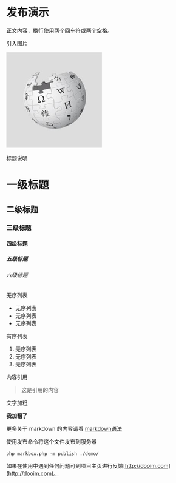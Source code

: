 # 发布演示

正文内容，换行使用两个回车符或两个空格。

引入图片

![wiki icon](images/icon.jpg)  

标题说明

# 一级标题
## 二级标题
### 三级标题
#### 四级标题
##### 五级标题
###### 六级标题


无序列表

* 无序列表
* 无序列表
* 无序列表


有序列表

1. 无序列表
2. 无序列表
3. 无序列表

内容引用

> 这是引用的内容

文字加粗

**我加粗了**

更多关于 markdown 的内容请看 [markdown语法](http://www.jianshu.com/p/1e402922ee32/)

使用发布命令将这个文件发布到服务器

```
php markbox.php -m publish ./demo/
```

如果在使用中遇到任何问题可到项目主页进行反馈[http://dooim.com](http://dooim.com)。
